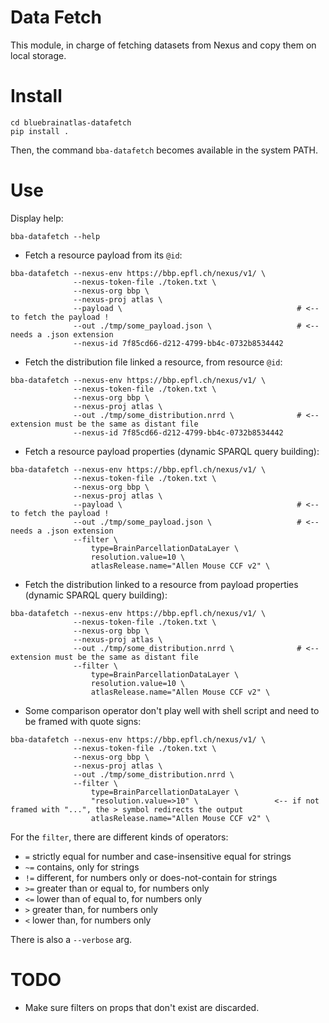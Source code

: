 # Data Fetch
This module, in charge of fetching datasets from Nexus and copy them on local storage.

# Install
```
cd bluebrainatlas-datafetch
pip install .
```

Then, the command `bba-datafetch` becomes available in the system PATH.

# Use
Display help:
```
bba-datafetch --help
```

- Fetch a resource payload from its `@id`:
```
bba-datafetch --nexus-env https://bbp.epfl.ch/nexus/v1/ \
              --nexus-token-file ./token.txt \
              --nexus-org bbp \
              --nexus-proj atlas \
              --payload \                                       # <-- to fetch the payload !
              --out ./tmp/some_payload.json \                   # <-- needs a .json extension
              --nexus-id 7f85cd66-d212-4799-bb4c-0732b8534442
```

- Fetch the distribution file linked a resource, from resource `@id`:
```
bba-datafetch --nexus-env https://bbp.epfl.ch/nexus/v1/ \
              --nexus-token-file ./token.txt \
              --nexus-org bbp \
              --nexus-proj atlas \
              --out ./tmp/some_distribution.nrrd \              # <-- extension must be the same as distant file
              --nexus-id 7f85cd66-d212-4799-bb4c-0732b8534442
```

- Fetch a resource payload properties (dynamic SPARQL query building):
```
bba-datafetch --nexus-env https://bbp.epfl.ch/nexus/v1/ \
              --nexus-token-file ./token.txt \
              --nexus-org bbp \
              --nexus-proj atlas \
              --payload \                                       # <-- to fetch the payload !
              --out ./tmp/some_payload.json \                   # <-- needs a .json extension
              --filter \
                  type=BrainParcellationDataLayer \
                  resolution.value=10 \
                  atlasRelease.name="Allen Mouse CCF v2" \
```


- Fetch the distribution linked to a resource from payload properties (dynamic SPARQL query building):
```
bba-datafetch --nexus-env https://bbp.epfl.ch/nexus/v1/ \
              --nexus-token-file ./token.txt \
              --nexus-org bbp \
              --nexus-proj atlas \
              --out ./tmp/some_distribution.nrrd \              # <-- extension must be the same as distant file
              --filter \
                  type=BrainParcellationDataLayer \
                  resolution.value=10 \
                  atlasRelease.name="Allen Mouse CCF v2" \
```

- Some comparison operator don't play well with shell script and need to be framed with quote signs:
```
bba-datafetch --nexus-env https://bbp.epfl.ch/nexus/v1/ \
              --nexus-token-file ./token.txt \
              --nexus-org bbp \
              --nexus-proj atlas \
              --out ./tmp/some_distribution.nrrd \
              --filter \
                  type=BrainParcellationDataLayer \
                  "resolution.value=>10" \                 <-- if not framed with "...", the > symbol redirects the output
                  atlasRelease.name="Allen Mouse CCF v2" \
```

For the `filter`, there are different kinds of operators:
- `=` strictly equal for number and case-insensitive equal for strings
- `~=` contains, only for strings
- `!=` different, for numbers only or does-not-contain for strings
- `>=` greater than or equal to, for numbers only
- `<=` lower than of equal to, for numbers only
- `>` greater than, for numbers only
- `<` lower than, for numbers only

There is also a `--verbose` arg.


# TODO
- Make sure filters on props that don't exist are discarded.
